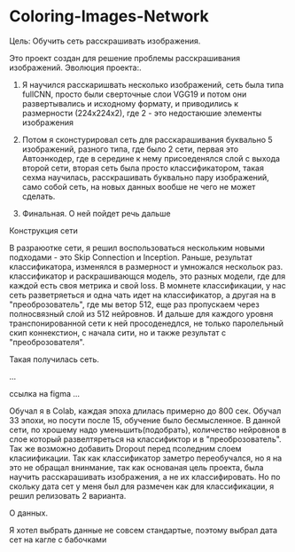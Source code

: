 # Coloring-Images-Network

Цель:
Обучить сеть расскрашивать изображения.

Это проект создан для решение проблемы расскрашивания изображений.
Эволюция проекта:.
  1) Я научился расскаришвать несколько изображений, сеть была типа fullCNN, просто были сверточные слои  VGG19
  и потом они развертывались и исходному формату, и приводились к размерности (224х224х2), где 2 - это недостаюшие элементы изображения

  2) Потом я сконстурировал сеть для расскарашивания буквально 5 изображений, разного типа, где было 2 сети, первая это Автоэнкодер, где в середине к нему присоеденялся слой с выхода второй сети, вторая сеть была просто классификатором,
  такая сехма научилась, расскрашивать буквально пару изображений, само собой сеть, на новых данных вообше не чего не может сделать.

  3) Финальная. О ней пойдет речь дальше

Конструкция сети

В разраюотке сети, я решил воспользоваться нескольким новыми подходами - это Skip Connection и Inception. Раньше, результат классификатора, изменялся в размерност и умножался нескольок раз. классификатор и раскрашивающся модель, это разных модели, где для каждой есть своя метрика и свой loss.
В момнете классификации, у нас сеть разветряеться и одна чать идет на классификатор, а другая на в "преоброзователь", где мы ветор 512, еще раз пропускаем через полносвязный слой из 512 нейровнов. 
И дальше для каждого уровня транспонированной сети к ней просоденедлся, не только паролельный скип коннекстион, с начала сити, но и также результат с "преоброзователя".

Такая получилась сеть.

...

ссылка на figma  ...

Обучал я в Colab, каждая эпоха длилась примерно до 800 сек. Обучал 33 эпохи, но посути после 15, обучение было бесмысленное.
В данной сети, по хрошему надо уменьшить(подобрать), количество нейровнов в слое который развелтяреться на классификтор и в "преоброзователь". Так же возможно добавить Dropout перед псоледним слоем класиификации.
Так как классификатор заметро переобучался, но я на это не обращал внинмание, так как основаная цель проекта, была научить расскарашивать изображения, а не их классифировать. Но по скольку дата сет у меня был для размечен как для классификации, я решил релизовать 2 варианта.

О данных.

Я хотел выбрать данные не совсем стандартые, поэтому выбрал дата сет на кагле с бабочками 
